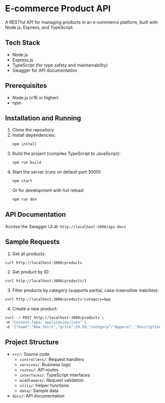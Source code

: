 # E-commerce Product API

A RESTful API for managing products in an e-commerce platform, built with Node.js, Express, and TypeScript.

## Tech Stack

- Node.js
- Express.js
- TypeScript (for type safety and maintainability)
- Swagger for API documentation

## Prerequisites

- Node.js (v16 or higher)
- npm

## Installation and Running

1. Clone the repository
2. Install dependencies:
   ```bash
   npm install
   ```
3. Build the project (compiles TypeScript to JavaScript):
   ```bash
   npm run build
   ```
4. Start the server (runs on default port 3000):
   ```bash
   npm start
   ```
   Or for development with hot reload:
   ```bash
   npm run dev
   ```

## API Documentation

Access the Swagger UI at: `http://localhost:3000/api-docs`

## Sample Requests

1. Get all products:

```bash
curl http://localhost:3000/products
```

2. Get product by ID:

```bash
curl http://localhost:3000/products/1
```

3. Filter products by category (supports partial, case-insensitive matches):

```bash
curl http://localhost:3000/products?category=App
```

4. Create a new product:

```bash
curl -X POST http://localhost:3000/products \
-H "Content-Type: application/json" \
-d '{"name":"New Shirt","price":29.99,"category":"Apparel","description":"Cotton blend shirt"}'
```

## Project Structure

- `src/`: Source code
  - `controllers/`: Request handlers
  - `services/`: Business logic
  - `routes/`: API routes
  - `interfaces/`: TypeScript interfaces
  - `middleware/`: Request validation
  - `utils/`: Helper functions
  - `data/`: Sample data
- `docs/`: API documentation
